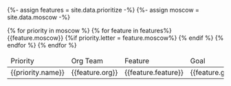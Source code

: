 {%- assign features = site.data.prioritize -%}
{%- assign moscow = site.data.moscow -%}
<table>
    <thead>
        <td>Priority</td>
        <td>Org Team</td>
        <td>Feature</td>
        <td>Goal</td>
        <td>Deadline</td>
    </thead>
    <tbody>
        {% for priority in moscow %}
            {% for feature in features%}
                {{feature.moscow}}
                {%if priority.letter = feature.moscow%}
                <tr>
                    <td>{{priority.name}}</td>
                    <td>
                        {{feature.org}}
                    </td>
                    <td>
                        {{feature.feature}}
                    </td>
                    <td>
                        {{feature.goal}}
                    </td>
                    <td>
                        {{feature.deadline}}
                    </td>
                </tr>
                {% endif %}
            {% endfor %}
        {% endfor %}
    </tbody>
</table>

